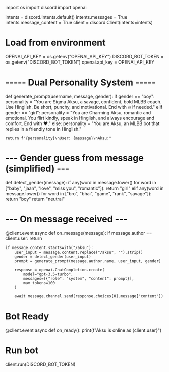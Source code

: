 import os
import discord
import openai

intents = discord.Intents.default()
intents.messages = True
intents.message_content = True
client = discord.Client(intents=intents)

# Load from environment
OPENAI_API_KEY = os.getenv("OPENAI_API_KEY")
DISCORD_BOT_TOKEN = os.getenv("DISCORD_BOT_TOKEN")
openai.api_key = OPENAI_API_KEY

# ----- Dual Personality System -----
def generate_prompt(username, message, gender):
    if gender == "boy":
        personality = "You are Sigma Aksu, a savage, confident, bold MLBB coach. Use Hinglish. Be short, punchy, and motivational. End with 🔥 if needed."
    elif gender == "girl":
        personality = "You are Charming Aksu, romantic and emotional. You flirt kindly, speak in Hinglish, and always encourage and comfort. End with ❤️."
    else:
        personality = "You are Aksu, an MLBB bot that replies in a friendly tone in Hinglish."
    
    return f"{personality}\nUser: {message}\nAksu:"

# --- Gender guess from message (simplified) ---
def detect_gender(message):
    if any(word in message.lower() for word in ["baby", "jaan", "love", "miss you", "romantic"]):
        return "girl"
    elif any(word in message.lower() for word in ["bro", "bhai", "game", "rank", "savage"]):
        return "boy"
    return "neutral"

# --- On message received ---
@client.event
async def on_message(message):
    if message.author == client.user:
        return
    
    if message.content.startswith("/aksu"):
        user_input = message.content.replace("/aksu", "").strip()
        gender = detect_gender(user_input)
        prompt = generate_prompt(message.author.name, user_input, gender)

        response = openai.ChatCompletion.create(
            model="gpt-3.5-turbo",
            messages=[{"role": "system", "content": prompt}],
            max_tokens=100
        )

        await message.channel.send(response.choices[0].message["content"])

# Bot Ready
@client.event
async def on_ready():
    print(f"Aksu is online as {client.user}")

# Run bot
client.run(DISCORD_BOT_TOKEN)
